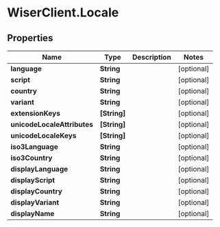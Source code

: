 # WiserClient.Locale

## Properties
Name | Type | Description | Notes
------------ | ------------- | ------------- | -------------
**language** | **String** |  | [optional] 
**script** | **String** |  | [optional] 
**country** | **String** |  | [optional] 
**variant** | **String** |  | [optional] 
**extensionKeys** | **[String]** |  | [optional] 
**unicodeLocaleAttributes** | **[String]** |  | [optional] 
**unicodeLocaleKeys** | **[String]** |  | [optional] 
**iso3Language** | **String** |  | [optional] 
**iso3Country** | **String** |  | [optional] 
**displayLanguage** | **String** |  | [optional] 
**displayScript** | **String** |  | [optional] 
**displayCountry** | **String** |  | [optional] 
**displayVariant** | **String** |  | [optional] 
**displayName** | **String** |  | [optional] 


